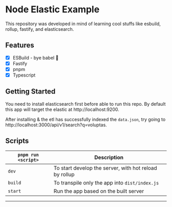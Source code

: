 # Node Elastic Example

This repository was developed in mind of learning cool stuffs like esbuild, rollup, fastify, and elasticsearch.

## Features

- [x] ESBuild - bye babel 👋
- [x] Fastify
- [x] pnpm
- [x] Typescript

## Getting Started

You need to install elasticsearch first before able to run this repo.
By default this app will target the elastic at http://localhost:9200.

After installing & the etl has successfully indexed the `data.json`, try going to http://localhost:3000/api/v1/search?q=voluptas.

## Scripts

| `pnpm run <script>` | Description                                                 |
| ------------------- | ----------------------------------------------------------- |
| `dev`               | To start develop the server, with hot reload by rollup      |
| `build`             | To transpile only the app into `dist/index.js`              |
| `start`             | Run the app based on the built server                       |

---
